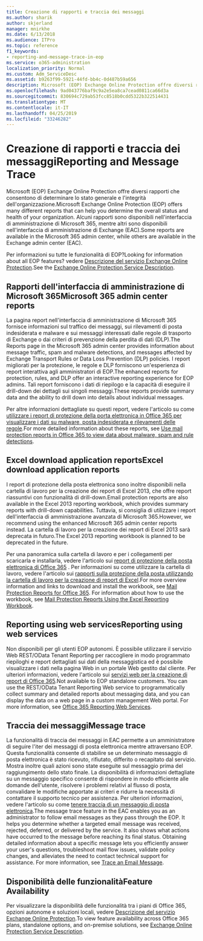 ```yaml
---
title: Creazione di rapporti e traccia dei messaggi
ms.author: sharik
author: skjerland
manager: mnirkhe
ms.date: 6/13/2018
ms.audience: ITPro
ms.topic: reference
f1_keywords:
- reporting-and-message-trace-in-eop
ms.service: o365-administration
localization_priority: Normal
ms.custom: Adm_ServiceDesc
ms.assetid: b9263f99-5921-44fd-bb4c-0d487b59a656
description: Microsoft (EOP) Exchange Online Protection offre diversi rapporti che consentono di determinare lo stato generale e l'integrità dell'organizzazione. Alcuni rapporti sono disponibili nell'interfaccia di amministrazione di Microsoft 365, mentre altri sono disponibili nell'interfaccia di amministrazione di Exchange (EAC).
ms.openlocfilehash: 9ad043776baf9c9a2e5ea8ca7cead0811ca66d3a
ms.sourcegitcommit: 830694c729ab53fcc8518b0cdd5322b322514431
ms.translationtype: MT
ms.contentlocale: it-IT
ms.lasthandoff: 04/25/2019
ms.locfileid: "33246282"
---
```

# <a name="reporting-and-message-trace"></a><span data-ttu-id="dcfa0-104">Creazione di rapporti e traccia dei messaggi</span><span class="sxs-lookup"><span data-stu-id="dcfa0-104">Reporting and Message Trace</span></span>

<span data-ttu-id="dcfa0-105">Microsoft (EOP) Exchange Online Protection offre diversi rapporti che consentono di determinare lo stato generale e l'integrità dell'organizzazione.</span><span class="sxs-lookup"><span data-stu-id="dcfa0-105">Microsoft Exchange Online Protection (EOP) offers many different reports that can help you determine the overall status and health of your organization.</span></span> <span data-ttu-id="dcfa0-106">Alcuni rapporti sono disponibili nell'interfaccia di amministrazione di Microsoft 365, mentre altri sono disponibili nell'interfaccia di amministrazione di Exchange (EAC).</span><span class="sxs-lookup"><span data-stu-id="dcfa0-106">Some reports are available in the Microsoft 365 admin center, while others are available in the Exchange admin center (EAC).</span></span>
  
<span data-ttu-id="dcfa0-107">Per informazioni su tutte le funzionalità di EOP?</span><span class="sxs-lookup"><span data-stu-id="dcfa0-107">Looking for information about all EOP features?</span></span> <span data-ttu-id="dcfa0-108">vedere [Descrizione del servizio Exchange Online Protection](exchange-online-protection-service-description.md).</span><span class="sxs-lookup"><span data-stu-id="dcfa0-108">See the [Exchange Online Protection Service Description](exchange-online-protection-service-description.md).</span></span>
  
## <a name="microsoft-365-admin-center-reports"></a><span data-ttu-id="dcfa0-109">Rapporti dell'interfaccia di amministrazione di Microsoft 365</span><span class="sxs-lookup"><span data-stu-id="dcfa0-109">Microsoft 365 admin center reports</span></span>
<span data-ttu-id="dcfa0-110"><a name="BKMK_office365admincenterreports"> </a></span><span class="sxs-lookup"><span data-stu-id="dcfa0-110"></span></span>

<span data-ttu-id="dcfa0-111">La pagina report nell'interfaccia di amministrazione di Microsoft 365 fornisce informazioni sul traffico dei messaggi, sui rilevamenti di posta indesiderata e malware e sui messaggi interessati dalle regole di trasporto di Exchange o dai criteri di prevenzione della perdita di dati (DLP).</span><span class="sxs-lookup"><span data-stu-id="dcfa0-111">The Reports page in the Microsoft 365 admin center provides information about message traffic, spam and malware detections, and messages affected by Exchange Transport Rules or Data Loss Prevention (DLP) policies.</span></span> <span data-ttu-id="dcfa0-112">I report migliorati per la protezione, le regole e DLP forniscono un'esperienza di report interattiva agli amministratori di EOP.</span><span class="sxs-lookup"><span data-stu-id="dcfa0-112">The enhanced reports for protection, rules, and DLP offer an interactive reporting experience for EOP admins.</span></span> <span data-ttu-id="dcfa0-113">Tali report forniscono i dati di riepilogo e la capacità di eseguire il drill-down dei dettagli sui singoli messaggi.</span><span class="sxs-lookup"><span data-stu-id="dcfa0-113">These reports provide summary data and the ability to drill down into details about individual messages.</span></span>
  
<span data-ttu-id="dcfa0-114">Per altre informazioni dettagliate su questi report, vedere l'articolo su come [utilizzare i report di protezione della porta elettronica in Office 365 per visualizzare i dati su malware, posta indesiderata e rilevamenti delle regole](https://go.microsoft.com/fwlink/p/?LinkID=401102).</span><span class="sxs-lookup"><span data-stu-id="dcfa0-114">For more detailed information about these reports, see [Use mail protection reports in Office 365 to view data about malware, spam and rule detections](https://go.microsoft.com/fwlink/p/?LinkID=401102).</span></span>
  
## <a name="excel-download-application-reports"></a><span data-ttu-id="dcfa0-115">Excel download application reports</span><span class="sxs-lookup"><span data-stu-id="dcfa0-115">Excel download application reports</span></span>
<span data-ttu-id="dcfa0-116"><a name="BKMK_exceldownloadapplicationreports"> </a></span><span class="sxs-lookup"><span data-stu-id="dcfa0-116"></span></span>

<span data-ttu-id="dcfa0-117">I report di protezione della posta elettronica sono inoltre disponibili nella cartella di lavoro per la creazione dei report di Excel 2013, che offre report riassuntivi con funzionalità di drill-down.</span><span class="sxs-lookup"><span data-stu-id="dcfa0-117">Email protection reports are also available in the Excel 2013 reporting workbook, which provides summary reports with drill-down capabilities.</span></span> <span data-ttu-id="dcfa0-118">Tuttavia, si consiglia di utilizzare i report dell'interfaccia di amministrazione avanzata di Microsoft 365.</span><span class="sxs-lookup"><span data-stu-id="dcfa0-118">However, we recommend using the enhanced Microsoft 365 admin center reports instead.</span></span> <span data-ttu-id="dcfa0-119">La cartella di lavoro per la creazione dei report di Excel 2013 sarà deprecata in futuro.</span><span class="sxs-lookup"><span data-stu-id="dcfa0-119">The Excel 2013 reporting workbook is planned to be deprecated in the future.</span></span> 
  
<span data-ttu-id="dcfa0-p106">Per una panoramica sulla cartella di lavoro e per i collegamenti per scaricarla e installarla, vedere l'articolo sui [report di protezione della posta elettronica di Office 365](https://go.microsoft.com/fwlink/p/?LinkId=271776) . Per informazioni su come utilizzare la cartella di lavoro, vedere l'articolo sui [rapporti sulla protezione della posta utilizzando la cartella di lavoro per la creazione di report di Excel](https://go.microsoft.com/fwlink/p/?LinkId=285211).</span><span class="sxs-lookup"><span data-stu-id="dcfa0-p106">For more overview information and links to download and install the workbook, see [Mail Protection Reports for Office 365](https://go.microsoft.com/fwlink/p/?LinkId=271776). For information about how to use the workbook, see [Mail Protection Reports Using the Excel Reporting Workbook](https://go.microsoft.com/fwlink/p/?LinkId=285211).</span></span>
  
## <a name="reporting-using-web-services"></a><span data-ttu-id="dcfa0-122">Reporting using web services</span><span class="sxs-lookup"><span data-stu-id="dcfa0-122">Reporting using web services</span></span>
<span data-ttu-id="dcfa0-123"><a name="BKMK_reportingusingwebservices"> </a></span><span class="sxs-lookup"><span data-stu-id="dcfa0-123"></span></span>

<span data-ttu-id="dcfa0-p107">Non disponibili per gli utenti EOP autonomi. È possibile utilizzare il servizio Web REST/OData Tenant Reporting per raccogliere in modo programmato riepiloghi e report dettagliati sui dati della messaggistica ed è possibile visualizzare i dati nella pagina Web in un portale Web gestito dal cliente. Per ulteriori informazioni, vedere l'articolo sui [servizi web per la creazione di report di Office 365](https://go.microsoft.com/fwlink/?LinkId=279926).</span><span class="sxs-lookup"><span data-stu-id="dcfa0-p107">Not available to EOP standalone customers. You can use the REST/OData Tenant Reporting Web service to programmatically collect summary and detailed reports about messaging data, and you can display the data on a web page in a custom management Web portal. For more information, see [Office 365 Reporting Web Services](https://go.microsoft.com/fwlink/?LinkId=279926).</span></span>
  
## <a name="message-trace"></a><span data-ttu-id="dcfa0-127">Traccia dei messaggi</span><span class="sxs-lookup"><span data-stu-id="dcfa0-127">Message trace</span></span>
<span data-ttu-id="dcfa0-128"><a name="BKMK_messagetrace"> </a></span><span class="sxs-lookup"><span data-stu-id="dcfa0-128"></span></span>

<span data-ttu-id="dcfa0-p108">La funzionalità di traccia dei messaggi in EAC permette a un amministratore di seguire l'iter dei messaggi di posta elettronica mentre attraversano EOP. Questa funzionalità consente di stabilire se un determinato messaggio di posta elettronica è stato ricevuto, rifiutato, differito o recapitato dal servizio. Mostra inoltre quali azioni sono state eseguite sul messaggio prima del raggiungimento dello stato finale. La disponibilità di informazioni dettagliate su un messaggio specifico consente di rispondere in modo efficiente alle domande dell'utente, risolvere i problemi relativi al flusso di posta, convalidare le modifiche apportate ai criteri e ridurre la necessità di contattare il supporto tecnico per assistenza. Per ulteriori informazioni, vedere l'articolo su come [tenere traccia di un messaggio di posta elettronica](https://go.microsoft.com/fwlink/p/?LinkID=282262).</span><span class="sxs-lookup"><span data-stu-id="dcfa0-p108">The message trace feature in the EAC enables you as an administrator to follow email messages as they pass through the EOP. It helps you determine whether a targeted email message was received, rejected, deferred, or delivered by the service. It also shows what actions have occurred to the message before reaching its final status. Obtaining detailed information about a specific message lets you efficiently answer your user's questions, troubleshoot mail flow issues, validate policy changes, and alleviates the need to contact technical support for assistance. For more information, see [Trace an Email Message](https://go.microsoft.com/fwlink/p/?LinkID=282262).</span></span>
  
## <a name="feature-availability"></a><span data-ttu-id="dcfa0-134">Disponibilità delle funzionalità</span><span class="sxs-lookup"><span data-stu-id="dcfa0-134">Feature Availability</span></span>
<span data-ttu-id="dcfa0-135"><a name="BKMK_messagetrace"> </a></span><span class="sxs-lookup"><span data-stu-id="dcfa0-135"></span></span>

<span data-ttu-id="dcfa0-136">Per visualizzare la disponibilità delle funzionalità tra i piani di Office 365, opzioni autonome e soluzioni locali, vedere [Descrizione del servizio Exchange Online Protection](exchange-online-protection-service-description.md).</span><span class="sxs-lookup"><span data-stu-id="dcfa0-136">To view feature availability across Office 365 plans, standalone options, and on-premise solutions, see [Exchange Online Protection Service Description](exchange-online-protection-service-description.md).</span></span>
  

